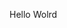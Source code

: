 Hello Wolrd































































































































































































































































































































































































































































































































































































































































































































































































































































































































































































































































































































































































































































































































































































































































































































































































































































































































































